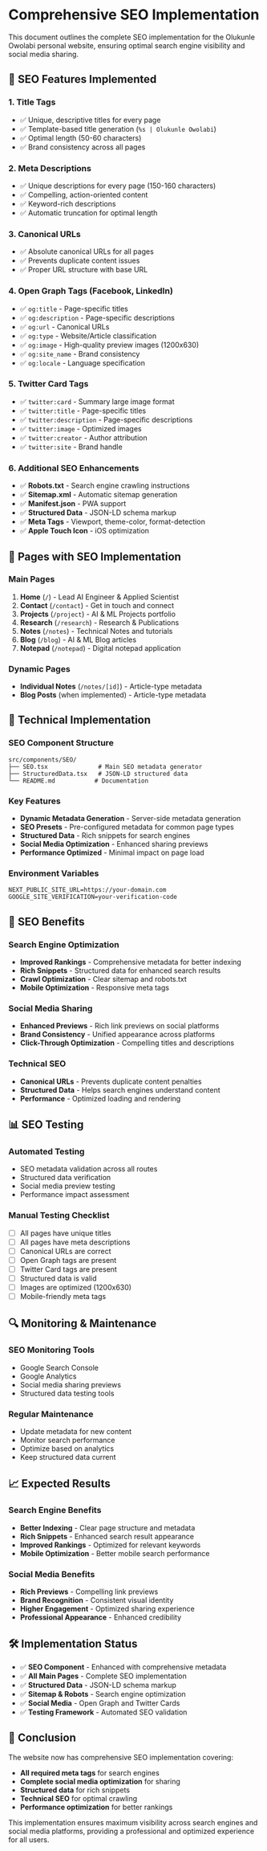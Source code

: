 # Comprehensive SEO Implementation

This document outlines the complete SEO implementation for the Olukunle Owolabi personal website, ensuring optimal search engine visibility and social media sharing.

## 🎯 SEO Features Implemented

### 1. **Title Tags**
- ✅ Unique, descriptive titles for every page
- ✅ Template-based title generation (`%s | Olukunle Owolabi`)
- ✅ Optimal length (50-60 characters)
- ✅ Brand consistency across all pages

### 2. **Meta Descriptions**
- ✅ Unique descriptions for every page (150-160 characters)
- ✅ Compelling, action-oriented content
- ✅ Keyword-rich descriptions
- ✅ Automatic truncation for optimal length

### 3. **Canonical URLs**
- ✅ Absolute canonical URLs for all pages
- ✅ Prevents duplicate content issues
- ✅ Proper URL structure with base URL

### 4. **Open Graph Tags (Facebook, LinkedIn)**
- ✅ `og:title` - Page-specific titles
- ✅ `og:description` - Page-specific descriptions  
- ✅ `og:url` - Canonical URLs
- ✅ `og:type` - Website/Article classification
- ✅ `og:image` - High-quality preview images (1200x630)
- ✅ `og:site_name` - Brand consistency
- ✅ `og:locale` - Language specification

### 5. **Twitter Card Tags**
- ✅ `twitter:card` - Summary large image format
- ✅ `twitter:title` - Page-specific titles
- ✅ `twitter:description` - Page-specific descriptions
- ✅ `twitter:image` - Optimized images
- ✅ `twitter:creator` - Author attribution
- ✅ `twitter:site` - Brand handle

### 6. **Additional SEO Enhancements**
- ✅ **Robots.txt** - Search engine crawling instructions
- ✅ **Sitemap.xml** - Automatic sitemap generation
- ✅ **Manifest.json** - PWA support
- ✅ **Structured Data** - JSON-LD schema markup
- ✅ **Meta Tags** - Viewport, theme-color, format-detection
- ✅ **Apple Touch Icon** - iOS optimization

## 📄 Pages with SEO Implementation

### **Main Pages**
1. **Home** (`/`) - Lead AI Engineer & Applied Scientist
2. **Contact** (`/contact`) - Get in touch and connect
3. **Projects** (`/project`) - AI & ML Projects portfolio
4. **Research** (`/research`) - Research & Publications
5. **Notes** (`/notes`) - Technical Notes and tutorials
6. **Blog** (`/blog`) - AI & ML Blog articles
7. **Notepad** (`/notepad`) - Digital notepad application

### **Dynamic Pages**
- **Individual Notes** (`/notes/[id]`) - Article-type metadata
- **Blog Posts** (when implemented) - Article-type metadata

## 🔧 Technical Implementation

### **SEO Component Structure**
```
src/components/SEO/
├── SEO.tsx              # Main SEO metadata generator
├── StructuredData.tsx   # JSON-LD structured data
└── README.md           # Documentation
```

### **Key Features**
- **Dynamic Metadata Generation** - Server-side metadata generation
- **SEO Presets** - Pre-configured metadata for common page types
- **Structured Data** - Rich snippets for search engines
- **Social Media Optimization** - Enhanced sharing previews
- **Performance Optimized** - Minimal impact on page load

### **Environment Variables**
```env
NEXT_PUBLIC_SITE_URL=https://your-domain.com
GOOGLE_SITE_VERIFICATION=your-verification-code
```

## 🚀 SEO Benefits

### **Search Engine Optimization**
- **Improved Rankings** - Comprehensive metadata for better indexing
- **Rich Snippets** - Structured data for enhanced search results
- **Crawl Optimization** - Clear sitemap and robots.txt
- **Mobile Optimization** - Responsive meta tags

### **Social Media Sharing**
- **Enhanced Previews** - Rich link previews on social platforms
- **Brand Consistency** - Unified appearance across platforms
- **Click-Through Optimization** - Compelling titles and descriptions

### **Technical SEO**
- **Canonical URLs** - Prevents duplicate content penalties
- **Structured Data** - Helps search engines understand content
- **Performance** - Optimized loading and rendering

## 📊 SEO Testing

### **Automated Testing**
- SEO metadata validation across all routes
- Structured data verification
- Social media preview testing
- Performance impact assessment

### **Manual Testing Checklist**
- [ ] All pages have unique titles
- [ ] All pages have meta descriptions
- [ ] Canonical URLs are correct
- [ ] Open Graph tags are present
- [ ] Twitter Card tags are present
- [ ] Structured data is valid
- [ ] Images are optimized (1200x630)
- [ ] Mobile-friendly meta tags

## 🔍 Monitoring & Maintenance

### **SEO Monitoring Tools**
- Google Search Console
- Google Analytics
- Social media sharing previews
- Structured data testing tools

### **Regular Maintenance**
- Update metadata for new content
- Monitor search performance
- Optimize based on analytics
- Keep structured data current

## 📈 Expected Results

### **Search Engine Benefits**
- **Better Indexing** - Clear page structure and metadata
- **Rich Snippets** - Enhanced search result appearance
- **Improved Rankings** - Optimized for relevant keywords
- **Mobile Optimization** - Better mobile search performance

### **Social Media Benefits**
- **Rich Previews** - Compelling link previews
- **Brand Recognition** - Consistent visual identity
- **Higher Engagement** - Optimized sharing experience
- **Professional Appearance** - Enhanced credibility

## 🛠️ Implementation Status

- ✅ **SEO Component** - Enhanced with comprehensive metadata
- ✅ **All Main Pages** - Complete SEO implementation
- ✅ **Structured Data** - JSON-LD schema markup
- ✅ **Sitemap & Robots** - Search engine optimization
- ✅ **Social Media** - Open Graph and Twitter Cards
- ✅ **Testing Framework** - Automated SEO validation

## 🎉 Conclusion

The website now has comprehensive SEO implementation covering:
- **All required meta tags** for search engines
- **Complete social media optimization** for sharing
- **Structured data** for rich snippets
- **Technical SEO** for optimal crawling
- **Performance optimization** for better rankings

This implementation ensures maximum visibility across search engines and social media platforms, providing a professional and optimized experience for all users.







